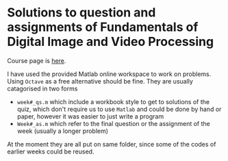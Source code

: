 # Solutions to question and assignments of Fundamentals of Digital Image and Video Processing
Course page is [here](https://www.coursera.org/learn/digital).

I have used the provided Matlab online workspace to work on problems. Using `Octave` as a free alternative should be fine. 
They are usually catagorised in two forms

- `week#_qs.m` which include a workbook style to get to solutions of the quiz, which don't require us to use `Matlab` and could be done by hand or paper, however it was easier to just write a program 
- `Week#_as.m` which refer to the final question or the assignment of the week (usually a longer problem)

At the moment they are all put on same folder, since some of the codes of earlier weeks could be reused.
